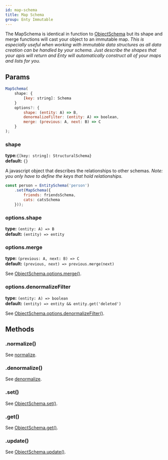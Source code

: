 ```yaml
---
id: map-schema
title: Map Schema
group: Enty Immutable
---
```


The MapSchema is identical in function to [ObjectSchema] but its shape and merge functions
will cast your object to an immutable map. _This is especially useful when working with immutable 
data structures as all data creation can be handled by your schema. Just describe the shapes that 
your apis will return and Enty will automatically construct all of your maps and lists for you._

## Params
```js
MapSchema(
    shape: {
        [key: string]: Schema
    }
    options?: {
        shape: (entity: A) => B,
        denormalizeFilter: (entity: A) => boolean,
        merge: (previous: A, next: B) => C
    }
);

```
### shape 
**type:**`{[key: string]: StructuralSchema}`  
**default:** `{}`

A javascript object that describes the relationships to other schemas. 
_Note: you only have to define the keys that hold relationships._

```js
const person = EntitySchema('person')
    .set(MapSchema({
        friends: friendsSchema,
        cats: catsSchema
    }));
```

### options.shape 
**type:** `(entity: A) => B`  
**default:** `(entity) => entity`


### options.merge 
**type:** `(previous: A, next: B) => C`  
**default:** `(previous, next) => previous.merge(next)`

See [ObjectSchema.options.merge()](./object-schema#optionsmerge).



### options.denormalizeFilter 
**type:** `(entity: A) => boolean`  
**default:** `(entity) => entity && entity.get('deleted')`

See [ObjectSchema.options.denormalizeFilter()](./object-schema#optionsdenormalizeFilter).


## Methods
### .normalize()
See [normalize](./all-schemas#normalize).

### .denormalize()
See [denormalize](./all-schemas#denormalize).

### .set()
See [ObjectSchema.set()](./object-schema#set).


### .get()
See [ObjectSchema.get()](./object-schema#get).


### .update()
See [ObjectSchema.update()](./object-schema#update).

[ObjectSchema]: ./object-schema


